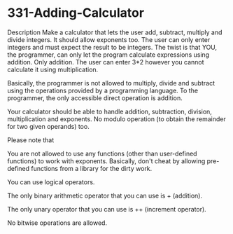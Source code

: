 # 331-Adding-Calculator

Description
Make a calculator that lets the user add, subtract, multiply and divide integers. It should allow exponents too. The user can only enter integers and must expect the result to be integers. The twist is that YOU, the programmer, can only let the program calculate expressions using addition. Only addition. The user can enter 3*2 however you cannot calculate it using multiplication.

Basically, the programmer is not allowed to multiply, divide and subtract using the operations provided by a programming language. To the programmer, the only accessible direct operation is addition.

Your calculator should be able to handle addition, subtraction, division, multiplication and exponents. No modulo operation (to obtain the remainder for two given operands) too.

Please note that

You are not allowed to use any functions (other than user-defined functions) to work with exponents. Basically, don't cheat by allowing pre-defined functions from a library for the dirty work.

You can use logical operators.

The only binary arithmetic operator that you can use is + (addition).

The only unary operator that you can use is ++ (increment operator).

No bitwise operations are allowed.
